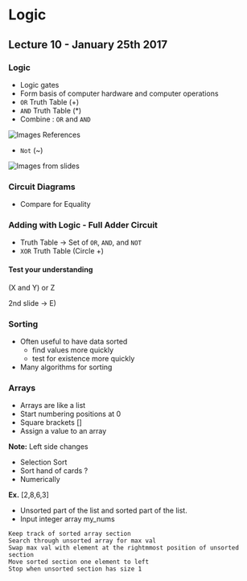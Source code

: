 # Logic 

## Lecture 10 - January 25th 2017

### Logic

* Logic gates
* Form basis of computer hardware and computer operations
* `OR` Truth Table (+)
* `AND` Truth Table (*)
* Combine : `OR` and `AND`

![Images References]()

* `Not` (~)

![Images from slides]()

### Circuit Diagrams

* Compare for Equality

### Adding with Logic - Full Adder Circuit

* Truth Table -> Set of `OR`, `AND`, and `NOT`
* `XOR` Truth Table (Circle +)

#### Test your understanding

(X and Y) or Z

2nd slide -> E)


### Sorting

* Often useful to have data sorted 
    * find values more quickly
    * test for existence more quickly
* Many algorithms for sorting

### Arrays

* Arrays are like a list
* Start numbering positions at 0
* Square brackets []
* Assign a value to an array

**Note:** Left side changes

* Selection Sort
* Sort hand of cards ?
* Numerically

**Ex.**  [2,8,6,3]

* Unsorted part of the list and sorted part of the list.
* Input integer array my_nums

```
Keep track of sorted array section 
Search through unsorted array for max val
Swap max val with element at the rightmmost position of unsorted section
Move sorted section one element to left
Stop when unsorted section has size 1
```